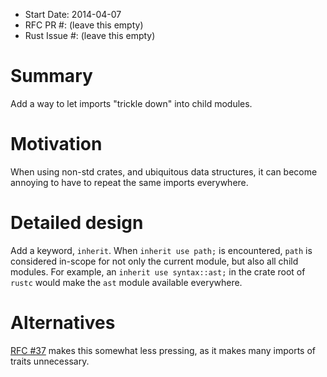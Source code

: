 - Start Date: 2014-04-07
- RFC PR #: (leave this empty)
- Rust Issue #: (leave this empty)

# Summary

Add a way to let imports "trickle down" into child modules.

# Motivation

When using non-std crates, and ubiquitous data structures, it can become
annoying to have to repeat the same imports everywhere.

# Detailed design

Add a keyword, `inherit`. When `inherit use path;` is encountered, `path` is
considered in-scope for not only the current module, but also all child
modules. For example, an `inherit use syntax::ast;` in the crate root of
`rustc` would make the `ast` module available everywhere.

# Alternatives

[RFC #37](https://github.com/rust-lang/rfcs/pull/37) makes this somewhat less
pressing, as it makes many imports of traits unnecessary.
